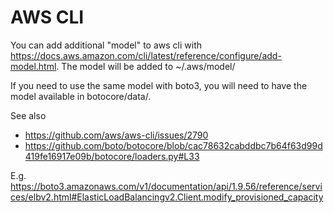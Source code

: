 # AWS CLI

You can add additional "model" to aws cli with https://docs.aws.amazon.com/cli/latest/reference/configure/add-model.html.
The model will be added to ~/.aws/model/

If you need to use the same model with boto3, you will need to have the model available in botocore/data/.

See also
- https://github.com/aws/aws-cli/issues/2790
- https://github.com/boto/botocore/blob/cac78632cabddbc7b64f63d99d419fe16917e09b/botocore/loaders.py#L33

E.g. https://boto3.amazonaws.com/v1/documentation/api/1.9.56/reference/services/elbv2.html#ElasticLoadBalancingv2.Client.modify_provisioned_capacity

